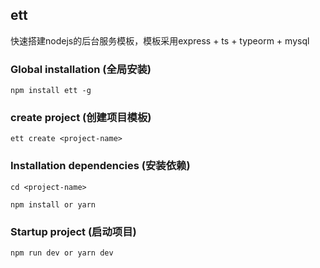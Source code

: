 ## ett

快速搭建nodejs的后台服务模板，模板采用express + ts + typeorm + mysql

### Global installation (全局安装)
```
npm install ett -g
```

### create project (创建项目模板)
```
ett create <project-name>
```

### Installation dependencies (安装依赖)
```
cd <project-name>
```
```
npm install or yarn
```

### Startup project (启动项目)
```
npm run dev or yarn dev
```

